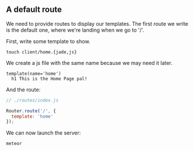 A default route
--------------

We need to provide routes to display our templates. 
The first route we write is the default one, where we're landing when we go to '/'.

First, write some template to show.

```shell
touch client/home.{jade,js}
```

We create a js file with the same name because we may need it later.

```jade
template(name='home')
  h1 This is the Home Page pal!
```

And the route:

```js
// ./routes/index.js

Router.route('/', {
  template: 'home'
});
```
We can now launch the server:
```shell
meteor
```